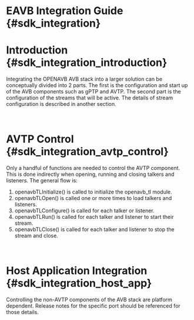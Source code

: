 EAVB Integration Guide {#sdk_integration}
======================

Introduction {#sdk_integration_introduction}
============
Integrating the OPENAVB AVB stack into a larger solution can be conceptually divided 
into 2 parts. The first is the configuration and start up of the AVB components 
such as gPTP and AVTP. The second part is the configuration of the streams that 
will be active. The details of stream configuration is described in another 
section. 

<br>

AVTP Control {#sdk_integration_avtp_control}
============
Only a handful of functions are needed to control the AVTP component. This is
done indirectly when opening, running and closing talkers and listeners. The
general flow is:
1. openavbTLInitialize() is called to initialize the openavb_tl module.
2. openavbTLOpen() is called one or more times to load talkers and listeners.
3. openavbTLConfigure() is called for each talker or listener.
4. openavbTLRun() is called for each talker and listener to start their stream.
5. openavbTLClose() is called for each talker and listener to stop the stream and
   close.

<br>

Host Application Integration {#sdk_integration_host_app}
============================
Controlling the non-AVTP components of the AVB stack are platform dependent. 
Release notes for the specific port should be referenced for those details. 


